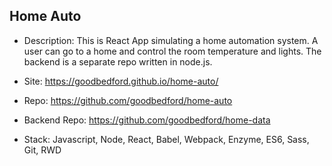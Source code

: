## Home Auto
- Description: This is React App simulating a home automation system. A user can go to a home and control the room temperature and lights. The backend is a separate repo written in node.js.


- Site: https://goodbedford.github.io/home-auto/
- Repo: https://github.com/goodbedford/home-auto
- Backend Repo: https://github.com/goodbedford/home-data
- Stack: Javascript, Node, React, Babel, Webpack, Enzyme, ES6, Sass, Git, RWD
